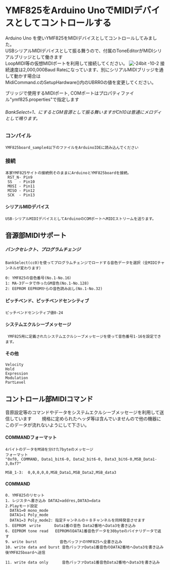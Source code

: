 # YMF825をArduino UnoでMIDIデバイスとしてコントロールする

Arduino Uno を使いYMF825をMIDIデバイスとしてコントロールしてみました。  
USBシリアルMIDIデバイスとして振る舞うので、付属のToneEditorがMIDIシリアルブリッジとして働きます  
LoopMIDI等の仮想MIDIポートを利用して接続してください。
![-24bit -10-2](https://user-images.githubusercontent.com/28349102/40617916-c41bf018-62ca-11e8-8e40-fd6e0bc3234d.jpg)
接続速度は2,000,000Baud Rateになっています、別にシリアルMIDIブリッジを通して動かす場合は  
MidiCommand.cのSetupHardware()内のUBRR0の値を変更してください。  

ブリッジで使用するMIDIポート, COMポートはプロパティファイル"ymf825.properties"で指定します


###### BankSelect=1、にするとGM音源として振る舞いますがCh10は普通にメロディとして鳴ります。

### コンパイル
    YMF825board_sample4以下のファイルをArduinoIDEに読み込んでください  
    

### 接続


    本家YMF825サイトの接続例そのままにArduinoとYMF825boardを接続。
  	 RST_N- Pin9   
   	 SS   - Pin10
   	 MOSI - Pin11
   	 MISO - Pin12
   	 SCK  - Pin13

#### シリアルMIDデバイス
    USB-シリアルMIDIデバイスとしてArduinoのCOMポートへMIDIストリームを送ります。
	

## 音源部MIDIサポート

##### バンクセレクト、プログラムチェンジ　　
    BankSelect(cc0)を使ってプログラムチェンジでロードする音色データを選択（全MIDIチャンネルが変わります）

    0: YMF825の音色番号(No.1-No.16）   
    1: MA-3データで作ったGM音色(No.1-No.128)   
    2: EEPROM EEPROMからの音色読み出し(No.1-No.32)  

#### ピッチベンド、ピッチベンドセンシティブ
    ピッチベンドセンシティブ値0-24

#### システムエクルシーブメッセージ
     YMF825用に定義されたシステムエクルシーブメッセージを使って音色番号1-16を設定できます。

#### その他
    Velocity
    Hold
    Expression
    Modulation
    PartLevel
    
## コントロール部MIDIコマンド
音原設定等のコマンドやデータをシステムエクルシーブメッセージを利用して送信しています　　
規格に定められたヘッダ等は含んでいませんので他の機器にこのデータが流れないようにして下さい。

#### COMMANDフォーマット
    4バイトのデータをMSBを分けた7byteのメッセージ 
    フォーマット 
    "0xf0, COMMAND, Data1_bit6-0, Data2_bit6-0, Data3_bit6-0,MSB_Data1-3,0xf7"

	MSB_1-3:  0,0,0,0,0,MSB_Data1,MSB_Data2,MSB_data3
	
#### COMMAND
    0. YMF825のリセット
    1. レジスタへ書き込み DATA2=addres,DATA3=data
    2.Playモード設定
      DATA1=0 mono_mode
      DATA1=1 Poly_mode
      DATA1=3 Poly_mode2: 指定チャンネルの＋８チャンネルを同時発音させます
    5. EEPROM　write      Data1番の音色 Data2番地へData3を書き込み
    6. EEPROM tone read   EEPROMのDATA1番音色データを30byteのバイナリデータで返す
    9. write burst          音色バッファのYMF825へ全書き込み
    10. write data and burst 音色バッファData1番音色のDATA2番地へData3を書き込み後YMF825boardへ送信
			  	   	   
    11. write data only      音色バッファData1番音色Data2番地へData3を書き込み
    

